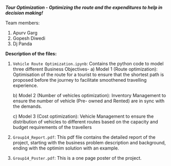 ***Tour Optimization - Optimizing the route and the expenditures to help in decision making!***

Team members:
1. Apurv Garg 
2. Gopesh Diwedi 
3. Dj Panda

**Description of the files:**
 1. ```Vehicle Route Optimization.ipynb```: Contains the python code to model three different Business Objectives-
    a) Model 1 (Route optimization): Optimisation of the route for a tourist to ensure that the shortest path is proposed before the                                            journey to facilitate smoothened travelling experience.
    
    b) Model 2 (Number of vehicles optimization): Inventory Management to ensure the number of vehicle (Pre- owned and Rented) are in sync                                                   with the demands.
    
    c) Model 3 (Cost optimization): Vehicle Management to ensure the distribution of vehicles to different routes based on the capacity                                       and budget requirements of the travellers
    
 2. ```Group14_Report.pdf```: This pdf file contains the detailed report of the project, starting with the business problem description                                 and background, ending with the optimim solution with an example.
 
 3. ```Group14_Poster.pdf```: This is a one page poster of the project.
